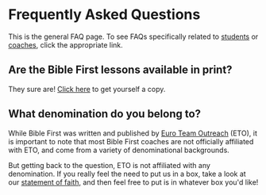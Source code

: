 # Frequently Asked Questions

This is the general FAQ page. To see FAQs specifically related to [students](/students/student-faq.html) or [coaches](/coaches/coach-faq.html), click the appropriate link.

## Are the Bible First lessons available in print?

They sure are! [Click here](https://www.getbiblefirst.com/purchase/) to get yourself a copy.

## What denomination do you belong to?

While Bible First was written and published by [Euro Team Outreach](https://www.euroteamoutreach.org/) (ETO), it is important to note that most Bible First coaches are not officially affiliated with ETO, and come from a variety of denominational backgrounds.

But getting back to the question, ETO is not affiliated with any denomination. If you really feel the need to put us in a box, take a look at our [statement of faith,](https://www.euroteamoutreach.org/doctrine/) and then feel free to put is in whatever box you'd like!
